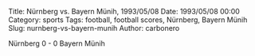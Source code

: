 Title: Nürnberg vs. Bayern Münih, 1993/05/08
Date: 1993/05/08 00:00
Category: sports
Tags: football, football scores, Nürnberg, Bayern Münih
Slug: nurnberg-vs-bayern-munih
Author: carbonero


Nürnberg 0 - 0 Bayern Münih
